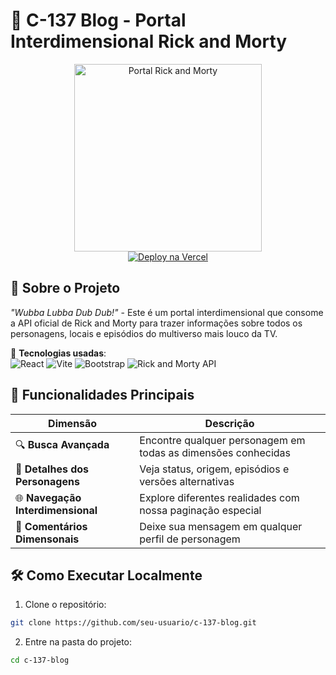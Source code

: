 # 🚀 C-137 Blog - Portal Interdimensional Rick and Morty 

<div align="center">
  <img src="https://github.com/user-attachments/assets/7f76f074-c468-46e4-9c33-b3b6e69d68c3" width="300" alt="Portal Rick and Morty">
  <br>
  <a href="https://c-137-zeta.vercel.app/">
    <img src="https://img.shields.io/badge/ACESSE%20O%20PORTAL-%2300B4FF?style=for-the-badge&logo=vercel&logoColor=white" alt="Deploy na Vercel">
  </a>
</div>

## 🌌 Sobre o Projeto

*"Wubba Lubba Dub Dub!"* - Este é um portal interdimensional que consome a API oficial de Rick and Morty para trazer informações sobre todos os personagens, locais e episódios do multiverso mais louco da TV.

🔹 **Tecnologias usadas**:  
![React](https://img.shields.io/badge/-React-61DAFB?style=flat-square&logo=react&logoColor=black)
![Vite](https://img.shields.io/badge/-Vite-646CFF?style=flat-square&logo=vite&logoColor=white)
![Bootstrap](https://img.shields.io/badge/-Bootstrap-7952B3?style=flat-square&logo=bootstrap&logoColor=white)
![Rick and Morty API](https://img.shields.io/badge/-Rick%20and%20Morty%20API-00B4FF?style=flat-square)

## 🧪 Funcionalidades Principais

| Dimensão | Descrição |
|----------|-----------|
| 🔍 **Busca Avançada** | Encontre qualquer personagem em todas as dimensões conhecidas |
| 📖 **Detalhes dos Personagens** | Veja status, origem, episódios e versões alternativas |
| 🌐 **Navegação Interdimensional** | Explore diferentes realidades com nossa paginação especial |
| 💬 **Comentários Dimensonais** | Deixe sua mensagem em qualquer perfil de personagem |

## 🛠️ Como Executar Localmente

1. Clone o repositório:
```bash
git clone https://github.com/seu-usuario/c-137-blog.git
```

2. Entre na pasta do projeto:
```bash
cd c-137-blog
```
